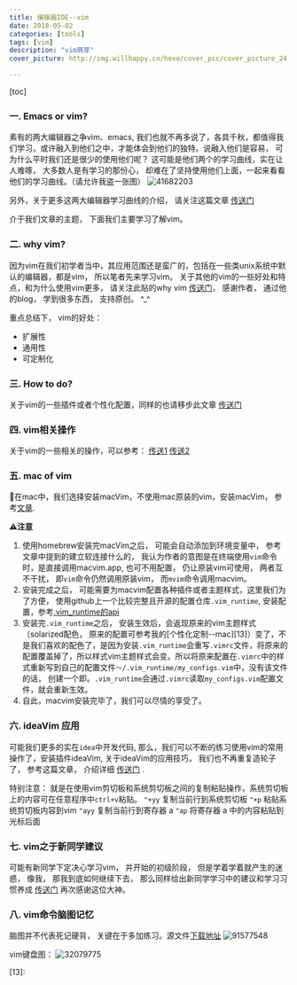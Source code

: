 ```yaml
---
title: 编辑器IDE--vim
date: 2018-05-02
categories: [tools]
tags: [vim]
description: "vim萌芽"
cover_picture: http://img.willhappy.cn/hexo/cover_pic/cover_picture_24.jpg

---
```


[toc]

### 一. Emacs or vim?
素有的两大编辑器之争vim、emacs, 我们也就不再多说了，各具千秋，都值得我们学习，或许融入到他们之中，才能体会到他们的独特。说融入他们是容易， 可为什么平时我们还是很少的使用他们呢？ 这可能是他们两个的学习曲线，实在让人难啄， 大多数人是有学习的那份心， 却难在了坚持使用他们上面，一起来看看他们的学习曲线。（请允许我盗一张图）
![41682203][1]

另外，关于更多这两大编辑器学习曲线的介绍， 请关注这篇文章 [传送门][2]

介于我们文章的主题， 下面我们主要学习了解vim。

### 二. why vim?
因为vim在我们初学者当中，其应用范围还是蛮广的，包括在一些类unix系统中默认的编辑器，都是vim， 所以笔者先来学习vim。 关于其他的vim的一些好处和特点，和为什么使用vim更多， 请关注此贴的why vim [传送门][3]， 感谢作者， 通过他的blog， 学到很多东西， 支持原创。 ^_^

重点总结下， vim的好处：

 - 扩展性
 - 通用性
 - 可定制化

### 三. How to do?
关于vim的一些插件或者个性化配置，同样的也请移步此文章 [传送门][3]

### 四. vim相关操作
关于vim的一些相关的操作，可以参考：
[传送1][8]
[传送2][9]

### 五. mac of vim
在mac中，我们选择安装macVim，不使用mac原装的vim，安装macVim， 参考[文章][11].

**⚠️注意**
1. 使用homebrew安装完macVim之后， 可能会自动添加到环境变量中， 参考文章中提到的建立软连接什么的， 我认为作者的意图是在终端使用`vim`命令时，是直接调用macvim.app, 也可不用配置， 仍让原装vim可使用， 两者互不干扰， 即`vim`命令仍然调用原装vim， 而`mvim`命令调用macvim。
2. 安装完成之后， 可能需要为macvim配置各种插件或者主题样式，这里我们为了方便， 使用github上一个比较完整且开源的配置仓库`.vim_runtime`, 安装配置，参考[.vim_runtime的api][12]
3. 安装完`.vim_runtime`之后， 安装生效后，会返现原来的vim主题样式（solarized配色， 原来的配置可参考我的[个性化定制--mac][13]）变了，不是我们喜欢的配色了，是因为安装`.vim_runtime`会重写`.vimrc`文件，将原来的配置覆盖掉了，所以样式vim主题样式会变。所以将原来配置在`.vimrc`中的样式重新写到自己的配置文件`～/.vim_runtime/my_configs.vim`中，没有该文件的话， 创建一个即。`.vim_runtime`会通过`.vimrc`读取`my_configs.vim`配置文件，就会重新生效。
4. 自此，macvim安装完毕了，我们可以尽情的享受了。


### 六. ideaVim 应用
可能我们更多的实在`idea`中开发代码, 那么，我们可以不断的练习使用vim的常用操作了，安装插件ideaVim, 关于ideaVim的应用技巧， 我们也不再重复造轮子了， 参考这篇文章， 介绍详细 [传送门][7] .

特别注意： 就是在使用vim剪切板和系统剪切板之间的复制粘贴操作，系统剪切板上的内容可在任意程序中`ctrl+v`粘贴。
`"+yy`  复制当前行到系统剪切板
`"+p`   粘贴系统剪切板内容到vim
`"ayy`  复制当前行到寄存器 a
`"ap`   将寄存器 a 中的内容粘贴到光标后面

### 七. vim之于新同学建议
可能有新同学下定决心学习vim， 并开始的初级阶段， 但是学着学着就产生的迷惑， 像我， 那我到底如何继续下去， 那么同样给出新同学学习中的建议和学习习惯养成  [传送门][4] 再次感谢这位大神。

### 八. vim命令脑图记忆
脑图并不代表死记硬背， 关键在于多加练习。源文件[下载地址][6]
![91577548][5]

vim键盘图：
![32079775][10]

  [1]: http://img.willhappy.cn/18-5-2/41682203.jpg
  [2]: http://blog.jobbole.com/87872/
  [3]: https://zilongshanren.com/blog/2014-06-19-make-your-vim-weapon.html
  [4]: https://zilongshanren.com/blog/2014-06-07-make-your-own-vim-supert-weapon.html
  [5]: http://img.willhappy.cn/18-5-2/91577548.jpg
  [6]: http://img.willhappy.cn/xmind/18-5-2/VIM-Key.xmind
  [7]: http://kidneyball.iteye.com/blog/1828427
  [8]: https://github.com/ruanyf/articles/blob/master/dev/vim/operation.md
  [9]: https://blog.csdn.net/flexman09/article/details/51802005
  [10]: http://img.willhappy.cn/18-5-2/32079775.jpg
  [11]: https://blog.csdn.net/weixin_40539892/article/details/79252927
  [12]: https://github.com/amix/vimrc
  [13]:
